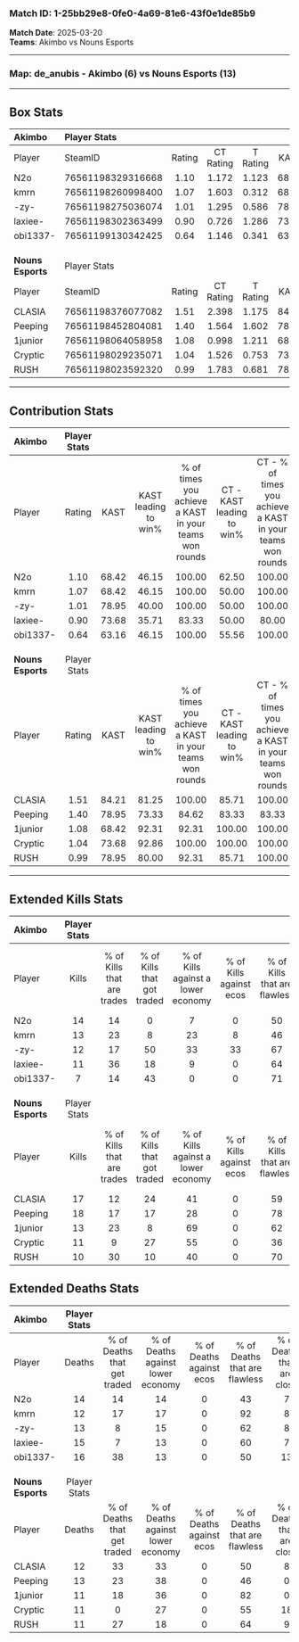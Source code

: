 ### Match ID: 1-25bb29e8-0fe0-4a69-81e6-43f0e1de85b9  
**Match Date**: 2025-03-20  
**Teams**: Akimbo vs Nouns Esports  

---  

### **Map**: de_anubis - Akimbo (6) vs Nouns Esports (13)  
---  

## Box Stats  

| **Akimbo**        | Player Stats      |        |           |          |       |       |       |         |        |      |     |
| :- | :- | :-: | :-: | :-: | :-: | :-: | :-: | :-: | :-: | :-: | :-: |
| Player            | SteamID           | Rating | CT Rating | T Rating | KAST  |  ADR  | Kills | Assists | Deaths | K/D  | HS% |
| N2o               | 76561198329316668 |  1.10  |   1.172   |  1.123   | 68.42 | 86.5  |  14   |    3    |   14   | 1.00 | 57  |
| kmrn              | 76561198260998400 |  1.07  |   1.603   |  0.312   | 68.42 | 71.7  |  13   |    5    |   12   | 1.08 | 69  |
| -zy-              | 76561198275036074 |  1.01  |   1.295   |  0.586   | 78.95 | 53.4  |  12   |    3    |   13   | 0.92 | 25  |
| laxiee-           | 76561198302363499 |  0.90  |   0.726   |  1.286   | 73.68 | 63.8  |  11   |    4    |   15   | 0.73 | 63  |
| obi1337-          | 76561199130342425 |  0.64  |   1.146   |  0.341   | 63.16 | 69.1  |   7   |    5    |   16   | 0.44 | 57  |
|                   |                   |        |           |          |       |       |       |         |        |      |     |
|                   |                   |        |           |          |       |       |       |         |        |      |     |
|                   |                   |        |           |          |       |       |       |         |        |      |     |
| **Nouns Esports** | Player Stats      |        |           |          |       |       |       |         |        |      |     |
| Player            | SteamID           | Rating | CT Rating | T Rating | KAST  |  ADR  | Kills | Assists | Deaths | K/D  | HS% |
| CLASIA            | 76561198376077082 |  1.51  |   2.398   |  1.175   | 84.21 | 112.6 |  17   |    7    |   12   | 1.42 | 64  |
| Peeping           | 76561198452804081 |  1.40  |   1.564   |  1.602   | 78.95 | 91.7  |  18   |    3    |   13   | 1.38 | 38  |
| 1junior           | 76561198064058958 |  1.08  |   0.998   |  1.211   | 68.42 | 66.0  |  13   |    4    |   11   | 1.18 | 38  |
| Cryptic           | 76561198029235071 |  1.04  |   1.526   |  0.753   | 73.68 | 68.8  |  11   |    5    |   11   | 1.00 | 54  |
| RUSH              | 76561198023592320 |  0.99  |   1.783   |  0.681   | 78.95 | 55.3  |  10   |    5    |   11   | 0.91 | 60  |
---  

## Contribution Stats  

| **Akimbo**        | Player Stats |       |                      |                                                        |                           |                                                             |                          |                                                            |
| :- | :-: | :-: | :-: | :-: | :-: | :-: | :-: | :-: |
| Player            |    Rating    | KAST  | KAST leading to win% | % of times you achieve a KAST in your teams won rounds | CT - KAST leading to win% | CT - % of times you achieve a KAST in your teams won rounds | T - KAST leading to win% | T - % of times you achieve a KAST in your teams won rounds |
| N2o               |     1.10     | 68.42 |        46.15         |                         100.00                         |           62.50           |                           100.00                            |          20.00           |                           100.00                           |
| kmrn              |     1.07     | 68.42 |        46.15         |                         100.00                         |           50.00           |                           100.00                            |          33.33           |                           100.00                           |
| -zy-              |     1.01     | 78.95 |        40.00         |                         100.00                         |           50.00           |                           100.00                            |          20.00           |                           100.00                           |
| laxiee-           |     0.90     | 73.68 |        35.71         |                         83.33                          |           50.00           |                            80.00                            |          16.67           |                           100.00                           |
| obi1337-          |     0.64     | 63.16 |        46.15         |                         100.00                         |           55.56           |                           100.00                            |          25.00           |                           100.00                           |
|                   |              |       |                      |                                                        |                           |                                                             |                          |                                                            |
|                   |              |       |                      |                                                        |                           |                                                             |                          |                                                            |
|                   |              |       |                      |                                                        |                           |                                                             |                          |                                                            |
| **Nouns Esports** | Player Stats |       |                      |                                                        |                           |                                                             |                          |                                                            |
| Player            |    Rating    | KAST  | KAST leading to win% | % of times you achieve a KAST in your teams won rounds | CT - KAST leading to win% | CT - % of times you achieve a KAST in your teams won rounds | T - KAST leading to win% | T - % of times you achieve a KAST in your teams won rounds |
| CLASIA            |     1.51     | 84.21 |        81.25         |                         100.00                         |           85.71           |                           100.00                            |          77.78           |                           100.00                           |
| Peeping           |     1.40     | 78.95 |        73.33         |                         84.62                          |           83.33           |                            83.33                            |          66.67           |                           85.71                            |
| 1junior           |     1.08     | 68.42 |        92.31         |                         92.31                          |          100.00           |                           100.00                            |          85.71           |                           85.71                            |
| Cryptic           |     1.04     | 73.68 |        92.86         |                         100.00                         |          100.00           |                           100.00                            |          87.50           |                           100.00                           |
| RUSH              |     0.99     | 78.95 |        80.00         |                         92.31                          |           85.71           |                           100.00                            |          75.00           |                           85.71                            |
---  

## Extended Kills Stats  

| **Akimbo**        | Player Stats |                            |                            |                                    |                         |                              |                                 |                                       |                    |           |
| :- | :-: | :-: | :-: | :-: | :-: | :-: | :-: | :-: | :-: | :-: |
| Player            |    Kills     | % of Kills that are trades | % of Kills that got traded | % of Kills against a lower economy | % of Kills against ecos | % of Kills that are flawless | % of Kills that are close duels | % of Kills that are assisted by flash | Pistol Round Kills | AWP Kills |
| N2o               |      14      |             14             |             0              |                 7                  |            0            |              50              |               14                |                   0                   |         6          |     3     |
| kmrn              |      13      |             23             |             8              |                 23                 |            8            |              46              |                8                |                  15                   |         0          |     2     |
| -zy-              |      12      |             17             |             50             |                 33                 |           33            |              67              |                0                |                   8                   |         0          |     0     |
| laxiee-           |      11      |             36             |             18             |                 9                  |            0            |              64              |                0                |                   0                   |         0          |     3     |
| obi1337-          |      7       |             14             |             43             |                 0                  |            0            |              71              |               14                |                   0                   |         1          |     0     |
|                   |              |                            |                            |                                    |                         |                              |                                 |                                       |                    |           |
|                   |              |                            |                            |                                    |                         |                              |                                 |                                       |                    |           |
|                   |              |                            |                            |                                    |                         |                              |                                 |                                       |                    |           |
| **Nouns Esports** | Player Stats |                            |                            |                                    |                         |                              |                                 |                                       |                    |           |
| Player            |    Kills     | % of Kills that are trades | % of Kills that got traded | % of Kills against a lower economy | % of Kills against ecos | % of Kills that are flawless | % of Kills that are close duels | % of Kills that are assisted by flash | Pistol Round Kills | AWP Kills |
| CLASIA            |      17      |             12             |             24             |                 41                 |            0            |              59              |               12                |                  18                   |         0          |     1     |
| Peeping           |      18      |             17             |             17             |                 28                 |            0            |              78              |                0                |                   0                   |         0          |     3     |
| 1junior           |      13      |             23             |             8              |                 69                 |            0            |              62              |                0                |                   8                   |         4          |     0     |
| Cryptic           |      11      |             9              |             27             |                 55                 |            0            |              36              |               18                |                   9                   |         0          |     1     |
| RUSH              |      10      |             30             |             10             |                 40                 |            0            |              70              |               20                |                  10                   |         0          |     2     |
## Extended Deaths Stats  

| **Akimbo**        | Player Stats |                             |                                   |                          |                               |                            |                           |               |
| :- | :-: | :-: | :-: | :-: | :-: | :-: | :-: | :-: |
| Player            |    Deaths    | % of Deaths that get traded | % of Deaths against lower economy | % of Deaths against ecos | % of Deaths that are flawless | % of Deaths that are close | % of Deaths while blinded | Deaths to AWP |
| N2o               |      14      |             14              |                14                 |            0             |              43               |             7              |            14             |       2       |
| kmrn              |      12      |             17              |                17                 |            0             |              92               |             8              |             0             |       0       |
| -zy-              |      13      |              8              |                15                 |            0             |              62               |             8              |            15             |       0       |
| laxiee-           |      15      |              7              |                13                 |            0             |              60               |             7              |            13             |       2       |
| obi1337-          |      16      |             38              |                13                 |            0             |              50               |             13             |             0             |       0       |
|                   |              |                             |                                   |                          |                               |                            |                           |               |
|                   |              |                             |                                   |                          |                               |                            |                           |               |
|                   |              |                             |                                   |                          |                               |                            |                           |               |
| **Nouns Esports** | Player Stats |                             |                                   |                          |                               |                            |                           |               |
| Player            |    Deaths    | % of Deaths that get traded | % of Deaths against lower economy | % of Deaths against ecos | % of Deaths that are flawless | % of Deaths that are close | % of Deaths while blinded | Deaths to AWP |
| CLASIA            |      12      |             33              |                33                 |            0             |              50               |             8              |             8             |       0       |
| Peeping           |      13      |             23              |                38                 |            0             |              46               |             0              |             8             |       0       |
| 1junior           |      11      |             18              |                36                 |            0             |              82               |             0              |             0             |       3       |
| Cryptic           |      11      |              0              |                27                 |            0             |              55               |             18             |             0             |       2       |
| RUSH              |      11      |             27              |                18                 |            0             |              64               |             9              |             9             |       2       |
